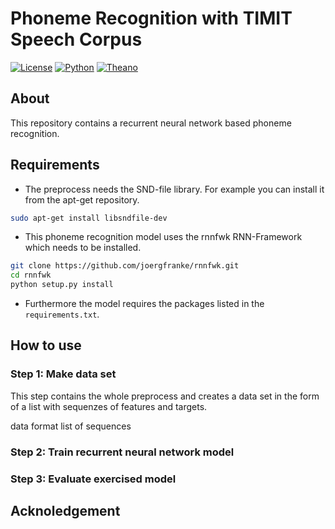 # Phoneme Recognition with TIMIT Speech Corpus


<!--- [![Build Status](https://travis-ci.org/joergfranke/rnnfwk.svg?branch=master)](https://travis-ci.org/joergfranke/rnnfwk) --->
[![License](https://img.shields.io/github/license/mashape/apistatus.svg)](https://github.com/joergfranke/phoneme_recognition/blob/master/LICENSE.txt)
[![Python](https://img.shields.io/badge/python-2.7-yellow.svg)](https://www.python.org/download/releases/2.7/)
[![Theano](https://img.shields.io/badge/theano-0.8.2-yellow.svg)](http://deeplearning.net/software/theano/)

## About
This repository contains a recurrent neural network based phoneme recognition. 


## Requirements

- The preprocess needs the SND-file library. For example you can install it from the apt-get repository. 
```bash
sudo apt-get install libsndfile-dev
```
- This phoneme recognition model uses the rnnfwk RNN-Framework which needs to be installed. 
```bash
git clone https://github.com/joergfranke/rnnfwk.git
cd rnnfwk
python setup.py install
```
- Furthermore the model requires the packages listed in the `requirements.txt`. 



## How to use

### Step 1: Make data set

This step contains the whole preprocess and creates a data set in the form of a list with sequenzes of features and targets.


data format 
list of sequences

### Step 2: Train recurrent neural network model



### Step 3: Evaluate exercised model



## 

## Acknoledgement


